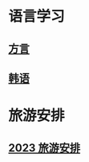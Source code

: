 # 语言学习
## [方言](./pages/Chinese.md) 
## [韩语](./pages/Korean.md)
# 旅游安排
## [2023 旅游安排](./pages/Travels.md)
